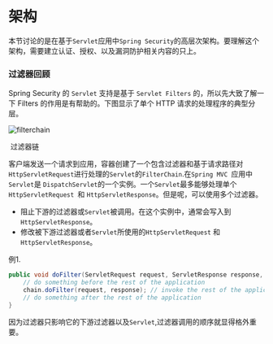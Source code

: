 # 架构

本节讨论的是在基于`Servlet`应用中`Spring Security`的高层次架构。要理解这个架构，需要建立认证、授权、以及漏洞防护相关内容的只上。

### 过滤器回顾

Spring Security 的 `Servlet` 支持是基于 `Servlet Filters` 的，所以先大致了解一下 Filters 的作用是有帮助的。下图显示了单个 HTTP 请求的处理程序的典型分层。

![filterchain](https://docs.spring.io/spring-security/reference/_images/servlet/architecture/filterchain.png)

​                                                                                                                  过滤器链

客户端发送一个请求到应用，容器创建了一个包含过滤器和基于请求路径对`HttpServletRequest`进行处理的`Servlet`的`FilterChain`.在`Spring MVC `应用中 `Servlet`是 `DispatchServlet`的一个实例。一个`Servlet`最多能够处理单个`HttpServletRequest `和 `HttpServletResponse`。但是呢，可以使用多个过滤器。

- 阻止下游的过滤器或`Servlet`被调用。在这个实例中，通常会写入到`HttpServletResponse`。
- 修改被下游过滤器或者`Servlet`所使用的`HttpServletRequest` 和 `HttpServletResponse`。

例1.

```java
public void doFilter(ServletRequest request, ServletResponse response, FilterChain chain) {
	// do something before the rest of the application
    chain.doFilter(request, response); // invoke the rest of the application
    // do something after the rest of the application
}
```

因为过滤器只影响它的下游过滤器以及`Servlet`,过滤器调用的顺序就显得格外重要。



## 